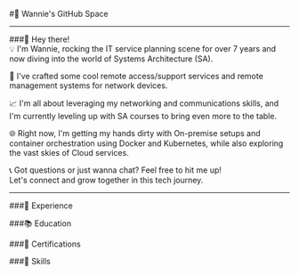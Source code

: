 #👻 Wannie's GitHub Space
***
###👋 Hey there!  
💡 I'm Wannie, rocking the IT service planning scene for over 7 years and now diving into the world of Systems Architecture (SA).   

🚀 I've crafted some cool remote access/support services and remote management systems for network devices.   

📈 I'm all about leveraging my networking and communications skills, and I'm currently leveling up with SA courses to bring even more to the table.   

🌐 Right now, I'm getting my hands dirty with On-premise setups and container orchestration using Docker and Kubernetes, while also exploring the vast skies of Cloud services.   

📞 Got questions or just wanna chat? Feel free to hit me up!   
Let's connect and grow together in this tech journey.
***

###👣 Experience

###📚 Education

###📃 Certifications

###💪 Skills